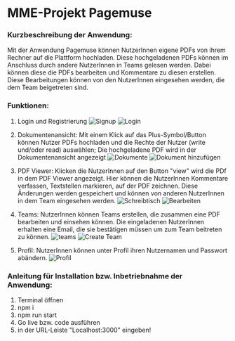 # MME-Projekt Pagemuse

### Kurzbeschreibung der Anwendung:
Mit der Anwendung Pagemuse können NutzerInnen eigene PDFs von ihrem Rechner auf die Plattform hochladen. Diese hochgeladenen PDFs können im Anschluss durch andere NutzerInnen in Teams gelesen werden. Dabei können diese die PDFs bearbeiten und Kommentare zu diesen erstellen. Diese Bearbeitungen können von den NutzerInnen eingesehen werden, die dem Team beigetreten sind.

### Funktionen:
1. Login und Registrierung 
![Signup](https://user-images.githubusercontent.com/69906372/162581831-01b4d869-e44d-4659-9364-81a7b3afd90f.PNG)
![Login](https://user-images.githubusercontent.com/69906372/162581811-dd2ff066-ec73-429a-a9c0-d3b71cd71813.PNG)

2. Dokumentenansicht: Mit einem Klick auf das Plus-Symbol/Button können Nutzer PDFs hochladen und die Rechte der Nutzer (write und/oder read) auswählen; Die hochgeladene PDF wird in der Dokumentenansicht angezeigt 
![Dokumente](https://user-images.githubusercontent.com/69906372/162581738-90d8df78-439e-434b-b112-27fa00a99dfc.PNG)
![Dokument hinzufügen](https://user-images.githubusercontent.com/69906372/162581751-20642b7f-b117-43f8-a1de-c15f9877baa0.PNG)

3. PDF Viewer: Klicken die NutzerInnen auf den Button "view" wird die PDf in dem PDF Viewer angezeigt. Hier können die NutzerInnen Kommentare verfassen, Textstellen markieren, auf der PDF zeichnen. Diese Änderungen werden gespeichert und können von anderen NutzerInnen in dem Team eingesehen werden.
![Schreibtisch](https://user-images.githubusercontent.com/69906372/162581762-781be9d9-559b-44a0-841e-d824d188e9a5.PNG)
![Bearbeiten](https://user-images.githubusercontent.com/69906372/162581767-07f6e53c-8439-4f34-8721-37e8e4c97c86.PNG)

4. Teams: NutzerInnen können Teams erstellen, die zusammen eine PDF bearbeiten und einsehen können. Die eingeladenen NutzerInnen erhalten eine Email, die sie bestätigen müssen um zum Team beitreten zu können.
![teams](https://user-images.githubusercontent.com/69906372/162581781-6b11f60e-aa3f-4111-add1-f7e292e4990d.PNG)
![Create Team](https://user-images.githubusercontent.com/69906372/162581785-9a80ec1a-b954-47f6-924c-2142359ff9cd.PNG)

5. Profil: NutzerInnen können unter Profil ihren Nutzernamen und Passwort abändern.
![Profil](https://user-images.githubusercontent.com/69906372/162581786-80e79d92-3a10-4e86-98dd-2285746f1c54.PNG)

### Anleitung für Installation bzw. Inbetriebnahme der Anwendung:
1. Terminal öffnen
2. npm i
3. npm run start
4. Go live bzw. code ausführen
5. in der URL-Leiste "Localhost:3000" eingeben!

